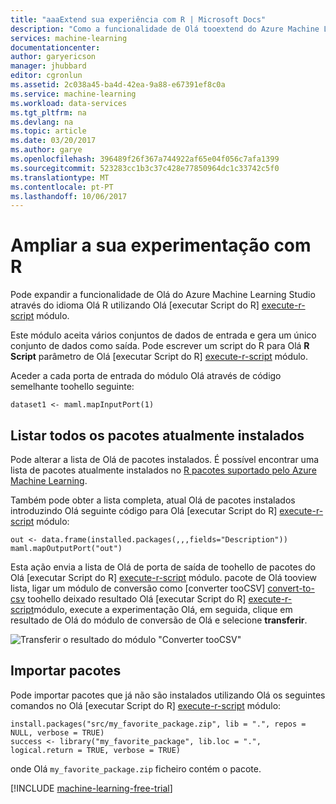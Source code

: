 ```yaml
---
title: "aaaExtend sua experiência com R | Microsoft Docs"
description: "Como a funcionalidade de Olá tooextend do Azure Machine Learning Studio através do idioma Olá R utilizando Olá módulo executar Script do R."
services: machine-learning
documentationcenter: 
author: garyericson
manager: jhubbard
editor: cgronlun
ms.assetid: 2c038a45-ba4d-42ea-9a88-e67391ef8c0a
ms.service: machine-learning
ms.workload: data-services
ms.tgt_pltfrm: na
ms.devlang: na
ms.topic: article
ms.date: 03/20/2017
ms.author: garye
ms.openlocfilehash: 396489f26f367a744922af65e04f056c7afa1399
ms.sourcegitcommit: 523283cc1b3c37c428e77850964dc1c33742c5f0
ms.translationtype: MT
ms.contentlocale: pt-PT
ms.lasthandoff: 10/06/2017
---
```

# <a name="extend-your-experiment-with-r"></a>Ampliar a sua experimentação com R
Pode expandir a funcionalidade de Olá do Azure Machine Learning Studio através do idioma Olá R utilizando Olá [executar Script do R] [ execute-r-script] módulo.

Este módulo aceita vários conjuntos de dados de entrada e gera um único conjunto de dados como saída. Pode escrever um script do R para Olá **R Script** parâmetro de Olá [executar Script do R] [ execute-r-script] módulo.

Aceder a cada porta de entrada do módulo Olá através de código semelhante toohello seguinte:

    dataset1 <- maml.mapInputPort(1)

## <a name="listing-all-currently-installed-packages"></a>Listar todos os pacotes atualmente instalados
Pode alterar a lista de Olá de pacotes instalados. É possível encontrar uma lista de pacotes atualmente instalados no [R pacotes suportado pelo Azure Machine Learning](https://msdn.microsoft.com/library/azure/mt741980.aspx).

Também pode obter a lista completa, atual Olá de pacotes instalados introduzindo Olá seguinte código para Olá [executar Script do R] [ execute-r-script] módulo:

    out <- data.frame(installed.packages(,,,fields="Description"))
    maml.mapOutputPort("out")

Esta ação envia a lista de Olá de porta de saída de toohello de pacotes do Olá [executar Script do R] [ execute-r-script] módulo.
pacote de Olá tooview lista, ligar um módulo de conversão como [converter tooCSV] [ convert-to-csv] toohello deixado resultado Olá [executar Script do R] [ execute-r-script]módulo, execute a experimentação Olá, em seguida, clique em resultado de Olá do módulo de conversão de Olá e selecione **transferir**. 

![Transferir o resultado do módulo "Converter tooCSV"](./media/machine-learning-extend-your-experiment-with-r/download-package-list.png)


<!--
For convenience, here is hello [current full list with version numbers in Excel format](http://az754797.vo.msecnd.net/docs/RPackages.xlsx).
-->

## <a name="importing-packages"></a>Importar pacotes
Pode importar pacotes que já não são instalados utilizando Olá os seguintes comandos no Olá [executar Script do R] [ execute-r-script] módulo:

    install.packages("src/my_favorite_package.zip", lib = ".", repos = NULL, verbose = TRUE)
    success <- library("my_favorite_package", lib.loc = ".", logical.return = TRUE, verbose = TRUE)

onde Olá `my_favorite_package.zip` ficheiro contém o pacote.

[!INCLUDE [machine-learning-free-trial](../../includes/machine-learning-free-trial.md)]


<!-- Module References -->
[execute-r-script]: https://msdn.microsoft.com/library/azure/30806023-392b-42e0-94d6-6b775a6e0fd5/
[convert-to-csv]: https://msdn.microsoft.com/library/azure/faa6ba63-383c-4086-ba58-7abf26b85814/
